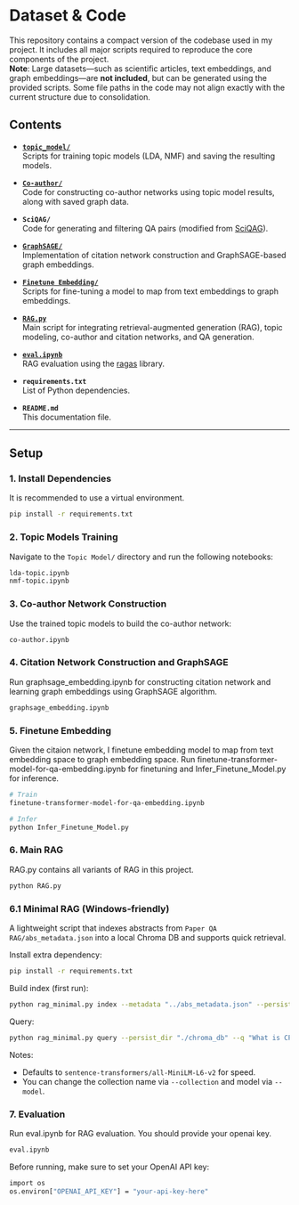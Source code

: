 # Dataset & Code

This repository contains a compact version of the codebase used in my project. It includes all major scripts required to reproduce the core components of the project.  
**Note**: Large datasets—such as scientific articles, text embeddings, and graph embeddings—are **not included**, but can be generated using the provided scripts. Some file paths in the code may not align exactly with the current structure due to consolidation.

## Contents

- [**`topic_model/`**](src/topic_model/)  
  Scripts for training topic models (LDA, NMF) and saving the resulting models.

- [**`Co-author/`**](src/co-author/)  
  Code for constructing co-author networks using topic model results, along with saved graph data.

- **`SciQAG/`**  
  Code for generating and filtering QA pairs (modified from [SciQAG](https://github.com/MasterAI-EAM/SciQAG)).

- [**`GraphSAGE/`**](src/citation_net/graphSAGE/)  
  Implementation of citation network construction and GraphSAGE-based graph embeddings.

- [**`Finetune Embedding/`**](src/citation_net/finetune_embedding_model/)    
  Scripts for fine-tuning a model to map from text embeddings to graph embeddings.

- [**`RAG.py`**](src/RAG.py/)  
  Main script for integrating retrieval-augmented generation (RAG), topic modeling, co-author and citation networks, and QA generation.

- [**`eval.ipynb`**](src/)  
  RAG evaluation using the [ragas](https://github.com/explodinggradients/ragas) library.

- **`requirements.txt`**  
  List of Python dependencies.

- **`README.md`**  
  This documentation file.

---

## Setup

### 1. Install Dependencies

It is recommended to use a virtual environment.

```bash
pip install -r requirements.txt
```

### 2. **Topic Models Training**
   Navigate to the `Topic Model/` directory and run the following notebooks:

```bash
lda-topic.ipynb
nmf-topic.ipynb
```

### 3. **Co-author Network Construction**
   Use the trained topic models to build the co-author network:

```bash
co-author.ipynb
```

### 4. **Citation Network Construction and GraphSAGE**
   Run graphsage_embedding.ipynb for constructing citation network and learning graph embeddings using GraphSAGE algorithm.

```bash
graphsage_embedding.ipynb
```

### 5. **Finetune Embedding**
   Given the citaion network, I finetune embedding model to map from text embedding space to graph embedding space. Run finetune-transformer-model-for-qa-embedding.ipynb for finetuning and Infer_Finetune_Model.py for inference.

```bash
# Train
finetune-transformer-model-for-qa-embedding.ipynb
```

```bash
# Infer
python Infer_Finetune_Model.py
```

### 6. **Main RAG**
   RAG.py contains all variants of RAG in this project.

```bash
python RAG.py
```

### 6.1 Minimal RAG (Windows-friendly)
A lightweight script that indexes abstracts from `Paper QA RAG/abs_metadata.json` into a local Chroma DB and supports quick retrieval.

Install extra dependency:

```bash
pip install -r requirements.txt
```

Build index (first run):

```bash
python rag_minimal.py index --metadata "../abs_metadata.json" --persist_dir "./chroma_db" --reset
```

Query:

```bash
python rag_minimal.py query --persist_dir "./chroma_db" --q "What is CP violation in phi decays?" --top_k 5
```

Notes:
- Defaults to `sentence-transformers/all-MiniLM-L6-v2` for speed.
- You can change the collection name via `--collection` and model via `--model`.

### 7. **Evaluation**
   Run eval.ipynb for RAG evaluation. You should provide your openai key.

```bash
eval.ipynb
```

   Before running, make sure to set your OpenAI API key:

```bash
import os
os.environ["OPENAI_API_KEY"] = "your-api-key-here"
```
